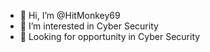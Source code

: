 - 👋 Hi, I’m @HitMonkey69
- 👀 I’m interested in Cyber Security
- 🌱 Looking for opportunity in Cyber Security



<!---
HitMonkey69/HitMonkey69 is a ✨ special ✨ repository because its `README.md` (this file) appears on your GitHub profile.
You can click the Preview link to take a look at your changes.
--->
